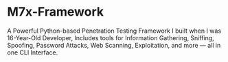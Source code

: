 # M7x-Framework
A Powerful Python-based Penetration Testing Framework I built when I was 16-Year-Old Developer, Includes tools for Information Gathering, Sniffing, Spoofing, Password Attacks, Web Scanning, Exploitation, and more — all in one CLI Interface.
